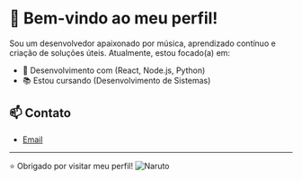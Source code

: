 # 👋 Bem-vindo ao meu perfil!

Sou um desenvolvedor apaixonado por música, aprendizado contínuo e criação de soluções úteis. Atualmente, estou focado(a) em:

- 🚀 Desenvolvimento com (React, Node.js, Python)
- 📚 Estou cursando (Desenvolvimento de Sistemas)

## 📫 Contato
- [Email](miguel.l.macedo@aluno.senai.br)                
---

⭐️ Obrigado por visitar meu perfil!
![Naruto](https://github.com/user-attachments/assets/33161b8d-e0c1-4349-b03b-be63230ec416)
